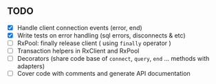 ## TODO

- [x] Handle client connection events (error, end) 
- [x] Write tests on error handling (sql errors, disconnects & etc)
- [ ] RxPool: finally release client ( using `finally` operator )
- [ ] Transaction helpers in RxClient and RxPool
- [ ] Decorators (share code base of `connect`, `query`, `end` ... methods with adapters)
- [ ] Cover code with comments and generate API documentation
